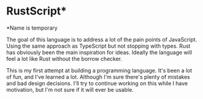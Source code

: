 # RustScript*
*Name is temporary

The goal of this language is to address a lot of the pain points of JavaScript. Using the same approach as TypeScript but not stopping with types. Rust has obviously been the main inspiration for ideas. Ideally the language will feel a lot like Rust without the borrow checker.

This is my first attempt at building a programming language. It's been a lot of fun, and I've learned a lot. Although I'm sure there's plenty of mistakes and bad design decisions. I'll try to continue working on this while I have motivation, but I'm not sure if it will ever be usable.